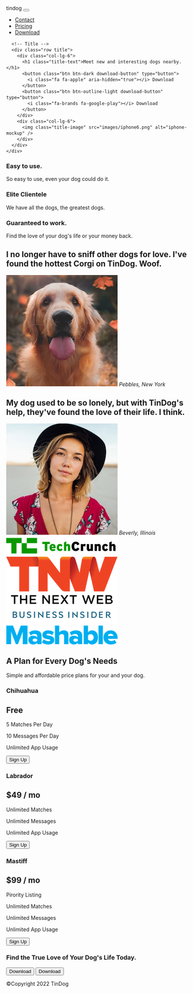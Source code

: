 <!DOCTYPE html>
<html>

<head>
  <meta charset="utf-8" />
  <title>TinDog</title>
  <!-- Bootstrap Scripts -->
  <script src="https://code.jquery.com/jquery-3.4.1.slim.min.js"
    integrity="sha384-J6qa4849blE2+poT4WnyKhv5vZF5SrPo0iEjwBvKU7imGFAV0wwj1yYfoRSJoZ+n"
    crossorigin="anonymous"></script>

  <script src="https://cdn.jsdelivr.net/npm/popper.js@1.16.0/dist/umd/popper.min.js"
    integrity="sha384-Q6E9RHvbIyZFJoft+2mJbHaEWldlvI9IOYy5n3zV9zzTtmI3UksdQRVvoxMfooAo"
    crossorigin="anonymous"></script>

  <script src="https://stackpath.bootstrapcdn.com/bootstrap/4.4.1/js/bootstrap.min.js"
    integrity="sha384-wfSDF2E50Y2D1uUdj0O3uMBJnjuUD4Ih7YwaYd1iqfktj0Uod8GCExl3Og8ifwB6"
    crossorigin="anonymous"></script>
  <script src="https://cdn.jsdelivr.net/npm/bootstrap@5.2.0-beta1/dist/js/bootstrap.bundle.min.js"
    integrity="sha384-pprn3073KE6tl6bjs2QrFaJGz5/SUsLqktiwsUTF55Jfv3qYSDhgCecCxMW52nD2"
    crossorigin="anonymous"></script>
  <!-- Font Awsome -->
  <script src="https://kit.fontawesome.com/7553a42aca.js" crossorigin="anonymous"></script>
  <!-- Google Fonts -->
  <link
    href="https://fonts.googleapis.com/css2?family=Montserrat:ital,wght@0,100;0,200;0,300;0,400;0,500;0,600;0,700;0,800;0,900;1,100;1,200;1,300;1,400;1,500;1,600;1,700;1,800;1,900&family=Ubuntu:ital,wght@0,300;0,400;0,500;0,700;1,300;1,400;1,500;1,700&display=swap"
    rel="stylesheet" />
  <!-- CSS Stylesheets -->
  <link href="https://cdn.jsdelivr.net/npm/bootstrap@5.2.0-beta1/dist/css/bootstrap.min.css" rel="stylesheet"
    integrity="sha384-0evHe/X+R7YkIZDRvuzKMRqM+OrBnVFBL6DOitfPri4tjfHxaWutUpFmBp4vmVor" crossorigin="anonymous" />
  <link href="https://stackpath.bootstrapcdn.com/bootstrap/4.1.3/css/bootstrap.min.css" rel="stylesheet" />

  <link rel="stylesheet" href="./css/styles.css" />
</head>

<body>
  <section id="title">
    <div class="container-fluid">
      <!-- Nav Bar -->
      <nav class="navbar navbar-expand-lg navbar-dark">
        <a class="navbar-brand">tindog</a>
        <button class="navbar-toggler" type="button" data-bs-toggle="collapse" data-bs-target="#navbarNavAltMarkup"
          aria-controls="navbarNavAltMarkup" aria-expanded="false" aria-label="Toggle navigation">
          <span class="navbar-toggler-icon"></span>
        </button>
        <div class="collapse navbar-collapse" id="navbarNavAltMarkup">
          <ul class="navbar-nav ms-auto">
            <li class="nav-item">
              <a class="nav-link" href="#footer">Contact</a>
            </li>
            <li class="nav-item">
              <a class="nav-link" href="#pricing">Pricing</a>
            </li>
            <li class="nav-item">
              <a class="nav-link" href="#cta">Download</a>
            </li>
          </ul>
        </div>
      </nav>

      <!-- Title -->
      <div class="row title">
        <div class="col-lg-6">
          <h1 class="title-text">Meet new and interesting dogs nearby.</h1>
          <button class="btn btn-dark download-button" type="button">
            <i class="fa fa-apple" aria-hidden="true"></i> Download
          </button>
          <button class="btn btn-outline-light download-button" type="button">
            <i class="fa-brands fa-google-play"></i> Download
          </button>
        </div>
        <div class="col-lg-6">
          <img class="title-image" src="images/iphone6.png" alt="iphone-mockup" />
        </div>
      </div>
    </div>
  </section>

  <!-- Features -->

  <section id="features">
    <div class="row">
      <div class="col-lg-4">
        <i class="fa-solid fa-circle-check fa-5x feature-icon"></i>
        <h3>Easy to use.</h3>
        <p class="feature-text">So easy to use, even your dog could do it.</p>
      </div>
      <div class="col-lg-4">
        <i class="fa-solid fa-bullseye fa-5x feature-icon"></i>
        <h3>Elite Clientele</h3>
        <p class="feature-text">We have all the dogs, the greatest dogs.</p>
      </div>
      <div class="col-lg-4">
        <i class="fa-solid fa-heart fa-5x feature-icon"></i>
        <h3>Guaranteed to work.</h3>
        <p class="feature-text">Find the love of your dog's life or your money back.</p>
      </div>
    </div>
  </section>

  <!-- Testimonials -->

  <section id="testimonials">
    <div id="carouselExampleSlidesOnly" class="carousel slide" data-ride="carousel" data-interval="5000">
      <div class="carousel-inner">
        <div class="carousel-item active">
          <h2 class="testi-text">
            I no longer have to sniff other dogs for love. I've found the hottest
            Corgi on TinDog. Woof.
          </h2>
          <img class="testi-photo" src="images/dog-img.jpg" alt="dog-profile" />
          <em class="testi-small">Pebbles, New York</em>
        </div>
        <div class="carousel-item">
          <h2 class="testi-text">My dog used to be so lonely, but with TinDog's help, they've found the love of their
            life. I think.</h2>
          <img class="testi-photo" src="images/lady-img.jpg" alt="lady-profile">
          <em class="testi-small">Beverly, Illinois</em>
        </div>
      </div>
      <a class="carousel-control-prev" href="#carouselExampleSlidesOnly" role="button" data-slide="prev">
        <span class="carousel-control-prev-icon" aria-hidden="true"></span>
      </a>
      <a class="carousel-control-next" href="#carouselExampleSlidesOnly" role="button" data-slide="next">
        <span class="carousel-control-next-icon" aria-hidden="true"></span>
      </a>

  </section>

  <!-- Press -->

  <section id="press">
    <img class="press-logo" src="images/TechCrunch.png" alt="tc-logo" />
    <img class="press-logo" src="images/tnw.png" alt="tnw-logo" />
    <img class="press-logo" src="images/bizinsider.png" alt="biz-insider-logo" />
    <img class="press-logo" src="images/mashable.png" alt="mashable-logo" />
  </section>

  <!-- Pricing -->

  <section id="pricing">
    <h2>A Plan for Every Dog's Needs</h2>
    <p>Simple and affordable price plans for your and your dog.</p>
    <div class="row">
      <div class="pricing-column col-lg-4 col-md-6">
        <div class="card">
          <div class="card-header">
            <h3>Chihuahua</h3>
          </div>
          <div class="card-body">
            <h2>Free</h2>
            <p>5 Matches Per Day</p>
            <p>10 Messages Per Day</p>
            <p>Unlimited App Usage</p>
            <button class="btn btn-lg btn-block btn-outline-dark" type="button">Sign Up</button>
          </div>
        </div>
      </div>
      <div class="pricing-column col-lg-4 col-md-6">
        <div class="card">
          <div class="card-header">
            <h3>Labrador</h3>
          </div>
          <div class="card-body">
            <h2>$49 / mo</h2>
            <p>Unlimited Matches</p>
            <p>Unlimited Messages</p>
            <p>Unlimited App Usage</p>
            <button class="btn btn-lg btn-block btn-dark" type="button">Sign Up</button>
          </div>
        </div>
      </div>
      <div class="pricing-column col-lg-4">
        <div class="card">
          <div class="card-header">
            <h3>Mastiff</h3>
          </div>
          <div class="card-body">
            <h2>$99 / mo</h2>
            <p>Pirority Listing</p>
            <p>Unlimited Matches</p>
            <p>Unlimited Messages</p>
            <p>Unlimited App Usage</p>
            <button class="btn btn-lg btn-block btn-dark" type="button">Sign Up</button>
          </div>
        </div>
      </div>
    </div>


  </section>

  <!-- Call to Action -->

  <section id="cta">
    <h3 class="cta-title">Find the True Love of Your Dog's Life Today.</h3>
    <button class="btn btn-lg btn-dark download-button" type="button">
      <i class="fa fa-apple" aria-hidden="true"></i> Download
    </button>
    <button class="btn btn-lg btn-light download-button" type="button">
      <i class="fa-brands fa-google-play"></i> Download
    </button>
  </section>

  <!-- Footer -->

  <footer id="footer">
    <i class="footer-icon fa-brands fa-twitter"></i>
    <i class="footer-icon fa-brands fa-facebook-f"></i>
    <i class="footer-icon fa-brands fa-instagram"></i>
    <i class="footer-icon fa-solid fa-envelope"></i>
    <p>©Copyright 2022 TinDog</p>
  </footer>
</body>

</html>
